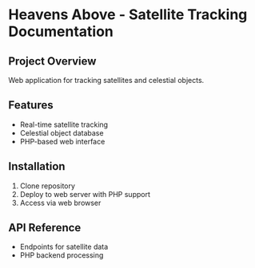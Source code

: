 
# Heavens Above - Satellite Tracking Documentation

## Project Overview
Web application for tracking satellites and celestial objects.

## Features
- Real-time satellite tracking
- Celestial object database
- PHP-based web interface

## Installation
1. Clone repository
2. Deploy to web server with PHP support
3. Access via web browser

## API Reference
- Endpoints for satellite data
- PHP backend processing